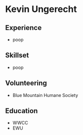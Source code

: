 # Kevin Ungerecht

## Experience
* poop

## Skillset
* poop

## Volunteering
* Blue Mountain Humane Society


## Education
* WWCC
* EWU
